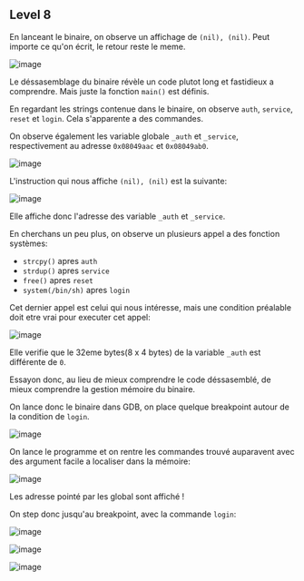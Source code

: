 ## Level 8

En lanceant le binaire, on observe un affichage de `(nil), (nil)`.
Peut importe ce qu'on écrit, le retour reste le meme.

![image](https://user-images.githubusercontent.com/29956389/89891530-8854d780-dbd5-11ea-9ce1-6d55f60aa886.png)

Le déssasemblage du binaire révèle un code plutot long et fastidieux a comprendre. Mais juste la fonction `main()` est définis.

En regardant les strings contenue dans le binaire, on observe `auth`, `service`, `reset` et `login`. Cela s'apparente a des commandes.

On observe également les variable globale `_auth` et `_service`,
respectivement au adresse `0x08049aac` et `0x08049ab0`.

![image](https://user-images.githubusercontent.com/29956389/89891759-eed9f580-dbd5-11ea-96f4-e7074fa22e38.png)

L'instruction qui nous affiche `(nil), (nil)` est la suivante:

![image](https://user-images.githubusercontent.com/29956389/89891926-32346400-dbd6-11ea-8d69-fd5be25fb565.png)

Elle affiche donc l'adresse des variable `_auth` et `_service`.

En cherchans un peu plus, on observe un plusieurs appel a des fonction systèmes:

- `strcpy()` apres `auth`
- `strdup()` apres `service`
- `free()` apres `reset`
- `system(/bin/sh)` apres `login`

Cet dernier appel est celui qui nous intéresse, mais une condition préalable
doit etre vrai pour executer cet appel:

![image](https://user-images.githubusercontent.com/29956389/89892279-b686e700-dbd6-11ea-9a0c-9493a0a4faae.png)

Elle verifie que le 32eme bytes(8 x 4 bytes) de la variable `_auth` est différente de `0`.

Essayon donc, au lieu de mieux comprendre le code déssasemblé, de mieux
comprendre la gestion mémoire du binaire.

On lance donc le binaire dans GDB, on place quelque breakpoint autour de la
condition de `login`.

![image](https://user-images.githubusercontent.com/29956389/89892615-3a40d380-dbd7-11ea-86ca-787fc1a8a9f1.png)

On lance le programme et on rentre les commandes trouvé auparavent avec des argument facile a localiser dans la mémoire:

![image](https://user-images.githubusercontent.com/29956389/89892770-76743400-dbd7-11ea-81bf-e73346eb6ecd.png)

Les adresse pointé par les global sont affiché !

On step donc jusqu'au breakpoint, avec la commande `login`:

![image](https://user-images.githubusercontent.com/29956389/89893047-f4d0d600-dbd7-11ea-8fc0-c7dd891221be.png)

![image](https://user-images.githubusercontent.com/29956389/89893151-20ec5700-dbd8-11ea-99c9-bed7f143f121.png)

![image](https://user-images.githubusercontent.com/29956389/89893264-5133f580-dbd8-11ea-8907-664f8db643f6.png)





